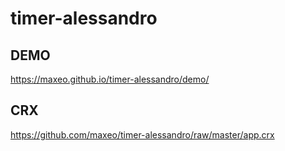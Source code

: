 # timer-alessandro

## DEMO
https://maxeo.github.io/timer-alessandro/demo/

## CRX
https://github.com/maxeo/timer-alessandro/raw/master/app.crx
